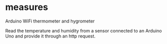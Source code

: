 # measures
Arduino WiFi thermometer and hygrometer

Read the temperature and humidity from a sensor connected to an Arduino Uno and provide it through an http request.
